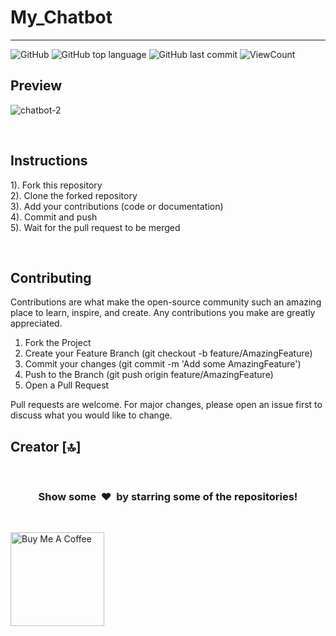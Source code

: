 # My_Chatbot

<hr>

![GitHub](https://img.shields.io/github/license/hegdepavankumar/Basic-Chatbot-using-HTML-CSS-and-JavaScript?style=flat)
![GitHub top language](https://img.shields.io/github/languages/top/hegdepavankumar/Basic-Chatbot-using-HTML-CSS-and-JavaScript?style=flat)
![GitHub last commit](https://img.shields.io/github/last-commit/hegdepavankumar/Basic-Chatbot-using-HTML-CSS-and-JavaScript?style=flat)
![ViewCount](https://views.whatilearened.today/views/github/hegdepavankumar/Basic-Chatbot-using-HTML-CSS-and-JavaScript.svg?cache=remove)


## Preview

![chatbot-2](https://Chatbot-using-HTML-CSS-and-JavaScript/assets/85627085/54b7bff0-cd2a-43b6-b29f-2303874d1474)


<br>

## Instructions
1). Fork this repository <br>
2). Clone the forked repository  <br>
3). Add your contributions (code or documentation)  <br>
4). Commit and push  <br>
5). Wait for the pull request to be merged  <br>


<br>

## Contributing
Contributions are what make the open-source community such an amazing place to learn, inspire, and create. Any contributions you make are greatly appreciated.

1. Fork the Project
2. Create your Feature Branch (git checkout -b feature/AmazingFeature)
3. Commit your changes (git commit -m 'Add some AmazingFeature')
4. Push to the Branch (git push origin feature/AmazingFeature)
5. Open a Pull Request

Pull requests are welcome. For major changes, please open an issue first to discuss what you would like to change.


## Creator [🔝]



<br>
<h3 align="center">Show some &nbsp;❤️&nbsp; by starring some of the repositories!</h3>
<br>


 <!-- Support Me --> 


<a href="https://www.buymeacoffee.com/hegdepavankumar" target="_blank"><img src="https://cdn.buymeacoffee.com/buttons/v2/default-red.png" alt="Buy Me A Coffee" width="150" ></a>
